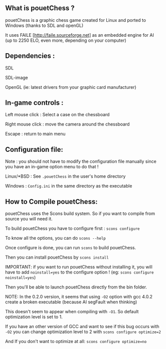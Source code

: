 What is pouetChess ?
-------------------- 

pouetChess is a graphic chess game created for Linux and
ported to Windows (thanks to SDL and openGL)

It uses FAILE [http://faile.sourceforge.net] as an embedded engine 
for AI (up to 2250 ELO, even more, depending on your computer)



Dependencies :
-------------------- 

SDL

SDL-image

OpenGL (ie: latest drivers from your graphic card manufacturer)



In-game controls :
-------------------- 

Left mouse click : Select a case on the chessboard

Right mouse click : move the camera around the chessboard

Escape : return to main menu


Configuration file:
-------------------- 

Note : you should not have to modify the configuration file manually
since you have an in-game option menu to do that !

Linux/*BSD : See `.pouetChess` in the user's home directory

Windows : `Config.ini` in the same directory as the executable


How to Compile pouetChess:
-------------------- 

pouetChess uses the Scons build system. So if you want to compile from
source you will need it.

To build pouetChess you have to configure first : `scons configure`

To know all the options, you can do `scons --help`

Once configure is done, you can run `scons` to build pouetChess.

Then you can install pouetChess by `scons install`

IMPORTANT: if you want to run pouetChess without installing it,
you will have to add `noinstall=yes` to the configure option !
(eg: `scons configure noinstall=yes`)

Then you'll be able to launch pouetChess directly from the bin folder.

NOTE: In the 0.2.0 version, it seems that using `-O2` option with 
gcc 4.0.2 create a broken executable (because AI segFault when thinking)

This doesn't seem to appear when compiling with `-O1`.
So default optimization level is set to 1.

If you have an other version of GCC and want to see if this
bug occurs with `-O2` you can change optimization level 
to 2 with `scons configure optimize=2`

And If you don't want to optimize at all:
`scons configure optimize=no`

